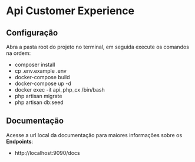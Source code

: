 # Api Customer Experience

## Configuração

Abra a pasta root do projeto no terminal, em seguida execute os comandos na ordem:
- composer install
- cp .env.example .env
- docker-compose build
- docker-compose up -d
- docker exec -it api_php_cx /bin/bash
- php artisan migrate
- php artisan db:seed

## Documentação
Acesse a url local da documentação para maiores informações sobre os **Endpoints**:
- http://localhost:9090/docs